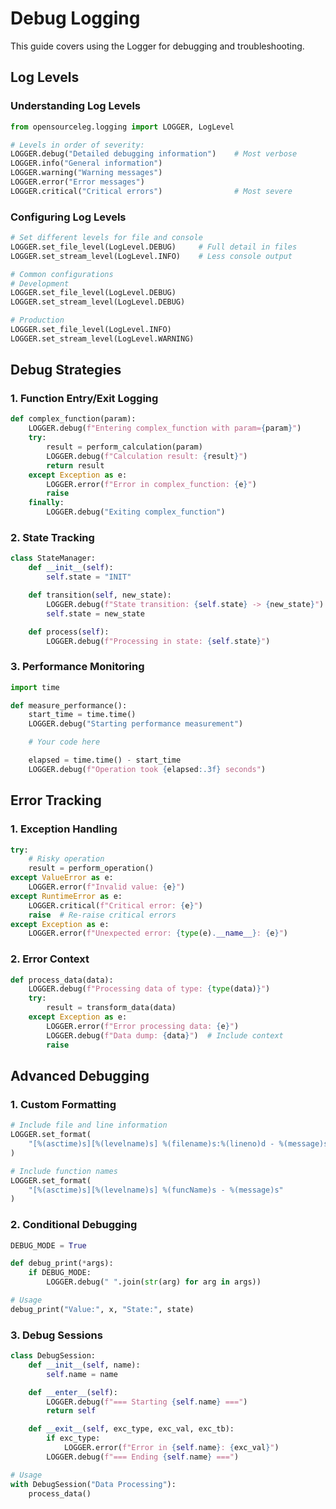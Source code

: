 # Debug Logging

This guide covers using the Logger for debugging and troubleshooting.

## Log Levels

### Understanding Log Levels

```python
from opensourceleg.logging import LOGGER, LogLevel

# Levels in order of severity:
LOGGER.debug("Detailed debugging information")    # Most verbose
LOGGER.info("General information")
LOGGER.warning("Warning messages")
LOGGER.error("Error messages")
LOGGER.critical("Critical errors")                # Most severe
```

### Configuring Log Levels

```python
# Set different levels for file and console
LOGGER.set_file_level(LogLevel.DEBUG)     # Full detail in files
LOGGER.set_stream_level(LogLevel.INFO)    # Less console output

# Common configurations
# Development
LOGGER.set_file_level(LogLevel.DEBUG)
LOGGER.set_stream_level(LogLevel.DEBUG)

# Production
LOGGER.set_file_level(LogLevel.INFO)
LOGGER.set_stream_level(LogLevel.WARNING)
```

## Debug Strategies

### 1. Function Entry/Exit Logging

```python
def complex_function(param):
    LOGGER.debug(f"Entering complex_function with param={param}")
    try:
        result = perform_calculation(param)
        LOGGER.debug(f"Calculation result: {result}")
        return result
    except Exception as e:
        LOGGER.error(f"Error in complex_function: {e}")
        raise
    finally:
        LOGGER.debug("Exiting complex_function")
```

### 2. State Tracking

```python
class StateManager:
    def __init__(self):
        self.state = "INIT"

    def transition(self, new_state):
        LOGGER.debug(f"State transition: {self.state} -> {new_state}")
        self.state = new_state

    def process(self):
        LOGGER.debug(f"Processing in state: {self.state}")
```

### 3. Performance Monitoring

```python
import time

def measure_performance():
    start_time = time.time()
    LOGGER.debug("Starting performance measurement")

    # Your code here

    elapsed = time.time() - start_time
    LOGGER.debug(f"Operation took {elapsed:.3f} seconds")
```

## Error Tracking

### 1. Exception Handling

```python
try:
    # Risky operation
    result = perform_operation()
except ValueError as e:
    LOGGER.error(f"Invalid value: {e}")
except RuntimeError as e:
    LOGGER.critical(f"Critical error: {e}")
    raise  # Re-raise critical errors
except Exception as e:
    LOGGER.error(f"Unexpected error: {type(e).__name__}: {e}")
```

### 2. Error Context

```python
def process_data(data):
    LOGGER.debug(f"Processing data of type: {type(data)}")
    try:
        result = transform_data(data)
    except Exception as e:
        LOGGER.error(f"Error processing data: {e}")
        LOGGER.debug(f"Data dump: {data}")  # Include context
        raise
```

## Advanced Debugging

### 1. Custom Formatting

```python
# Include file and line information
LOGGER.set_format(
    "[%(asctime)s][%(levelname)s] %(filename)s:%(lineno)d - %(message)s"
)

# Include function names
LOGGER.set_format(
    "[%(asctime)s][%(levelname)s] %(funcName)s - %(message)s"
)
```

### 2. Conditional Debugging

```python
DEBUG_MODE = True

def debug_print(*args):
    if DEBUG_MODE:
        LOGGER.debug(" ".join(str(arg) for arg in args))

# Usage
debug_print("Value:", x, "State:", state)
```

### 3. Debug Sessions

```python
class DebugSession:
    def __init__(self, name):
        self.name = name

    def __enter__(self):
        LOGGER.debug(f"=== Starting {self.name} ===")
        return self

    def __exit__(self, exc_type, exc_val, exc_tb):
        if exc_type:
            LOGGER.error(f"Error in {self.name}: {exc_val}")
        LOGGER.debug(f"=== Ending {self.name} ===")

# Usage
with DebugSession("Data Processing"):
    process_data()
```

```

```
